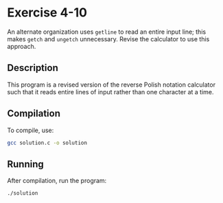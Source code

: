 # Exercise 4-10

An alternate organization uses `getline` to read an entire input line; this makes `getch` and `ungetch` unnecessary. Revise the calculator to use this approach.

## Description
This program is a revised version of the reverse Polish notation calculator such that it reads entire lines of input rather than one character at a time.

## Compilation

To compile, use:
```bash
gcc solution.c -o solution
```

## Running

After compilation, run the program:
```bash
./solution
```
